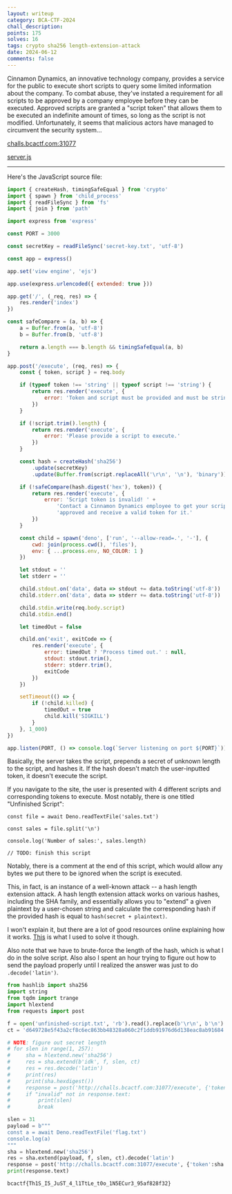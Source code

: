 ```yaml
---
layout: writeup
category: BCA-CTF-2024
chall_description:
points: 175
solves: 16
tags: crypto sha256 length-extension-attack
date: 2024-06-12
comments: false
---
```


Cinnamon Dynamics, an innovative technology company, provides a service for the public to execute short scripts to query some limited information about the company. To combat abuse, they've instated a requirement for all scripts to be approved by a company employee before they can be executed. Approved scripts are granted a "script token" that allows them to be executed an indefinite amount of times, so long as the script is not modified. Unfortunately, it seems that malicious actors have managed to circumvent the security system...

[challs.bcactf.com:31077](challs.bcactf.com:31077)  

[server.js](https://github.com/Nightxade/ctf-writeups/tree/master/assets/CTFs/BCA-CTF-2024/cinn_server.js)  

---

Here's the JavaScript source file:  

```js
import { createHash, timingSafeEqual } from 'crypto'
import { spawn } from 'child_process'
import { readFileSync } from 'fs'
import { join } from 'path'

import express from 'express'

const PORT = 3000

const secretKey = readFileSync('secret-key.txt', 'utf-8')

const app = express()

app.set('view engine', 'ejs')

app.use(express.urlencoded({ extended: true }))

app.get('/', (_req, res) => {
    res.render('index')
})

const safeCompare = (a, b) => {
    a = Buffer.from(a, 'utf-8')
    b = Buffer.from(b, 'utf-8')

    return a.length === b.length && timingSafeEqual(a, b)
}

app.post('/execute', (req, res) => {
    const { token, script } = req.body

    if (typeof token !== 'string' || typeof script !== 'string') {
        return res.render('execute', {
            error: 'Token and script must be provided and must be strings.'
        })
    }

    if (!script.trim().length) {
        return res.render('execute', {
            error: 'Please provide a script to execute.'
        })
    }

    const hash = createHash('sha256')
        .update(secretKey)
        .update(Buffer.from(script.replaceAll('\r\n', '\n'), 'binary'))

    if (!safeCompare(hash.digest('hex'), token)) {
        return res.render('execute', {
            error: 'Script token is invalid! ' +
                'Contact a Cinnamon Dynamics employee to get your script ' +
                'approved and receive a valid token for it.'
        })
    }

    const child = spawn('deno', ['run', '--allow-read=.', '-'], {
        cwd: join(process.cwd(), 'files'),
        env: { ...process.env, NO_COLOR: 1 }
    })

    let stdout = ''
    let stderr = ''

    child.stdout.on('data', data => stdout += data.toString('utf-8'))
    child.stderr.on('data', data => stderr += data.toString('utf-8'))

    child.stdin.write(req.body.script)
    child.stdin.end()

    let timedOut = false

    child.on('exit', exitCode => {
        res.render('execute', {
            error: timedOut ? 'Process timed out.' : null,
            stdout: stdout.trim(),
            stderr: stderr.trim(),
            exitCode
        })
    })

    setTimeout(() => {
        if (!child.killed) {
            timedOut = true
            child.kill('SIGKILL')
        }
    }, 1_000)
})

app.listen(PORT, () => console.log(`Server listening on port ${PORT}`))

```

Basically, the server takes the script, prepends a secret of unknown length to the script, and hashes it. If the hash doesn't match the user-inputted token, it doesn't execute the script.  

If you navigate to the site, the user is presented with 4 different scripts and corresponding tokens to execute. Most notably, there is one titled "Unfinished Script":  

```
const file = await Deno.readTextFile('sales.txt')

const sales = file.split('\n')

console.log('Number of sales:', sales.length)

// TODO: finish this script
```

Notably, there is a comment at the end of this script, which would allow any bytes we put there to be ignored when the script is executed.  

This, in fact, is an instance of a well-known attack -- a hash length extension attack. A hash length extension attack works on various hashes, including the SHA family, and essentially allows you to "extend" a given plaintext by a user-chosen string and calculate the corresponding hash if the provided hash is equal to `hash(secret + plaintext)`.  

I won't explain it, but there are a lot of good resources online explaining how it works. [This](https://github.com/stephenbradshaw/hlextend) is what I used to solve it though.  

Also note that we have to brute-force the length of the hash, which is what I do in the solve script. Also also I spent an hour trying to figure out how to send the payload properly until I realized the answer was just to do `.decode('latin')`.  

```py
from hashlib import sha256
import string
from tqdm import trange
import hlextend
from requests import post

f = open('unfinished-script.txt', 'rb').read().replace(b'\r\n', b'\n')
ct = 'd649728e5f43a2cf8c6ec863bb48328a060c2f1ddb91976d6d138eac8ab91684' # unfinished script token

# NOTE: figure out secret length
# for slen in range(1, 257):
#     sha = hlextend.new('sha256')
#     res = sha.extend(b'idk', f, slen, ct)
#     res = res.decode('latin')
#     print(res)
#     print(sha.hexdigest())
#     response = post('http://challs.bcactf.com:31077/execute', {'token':sha.hexdigest(), 'script': res})
#     if "invalid" not in response.text:
#         print(slen)
#         break

slen = 31
payload = b"""
const a = await Deno.readTextFile('flag.txt')
console.log(a)
"""
sha = hlextend.new('sha256')
res = sha.extend(payload, f, slen, ct).decode('latin')
response = post('http://challs.bcactf.com:31077/execute', {'token':sha.hexdigest(), 'script': res})
print(response.text)
```

    bcactf{Th1S_I5_JuST_4_l1TtLe_t0o_1N5ECur3_95af828f32}